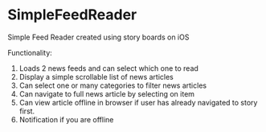 # SimpleFeedReader
Simple Feed Reader created using story boards on iOS

Functionality:
1. Loads 2 news feeds and can select which one to read
2. Display a simple scrollable list of news articles
3. Can select one or many categories to filter news articles
4. Can navigate to full news article by selecting on item
5. Can view article offline in browser if user has already navigated to story first.
6. Notification if you are offline


